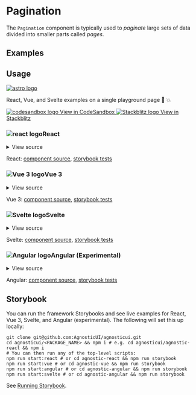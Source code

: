 # Pagination

The `Pagination` component is typically used to _paginate_ large sets of data divided into smaller parts called _pages_.

<div class="mbs24"></div>

## Examples

<div class="mbe24"></div>

<PaginationExamples />

<script setup>
import PaginationExamples from '../../components/PaginationExamples.vue'
import { Alert } from "agnostic-vue";
</script>

<div class="mbe32"></div>

## Usage

<div class="flex mbs40 mbe24">
  <a href="https://astro.build/" class="flex-shrink-0" target="_blank"><img style="width: var(--fluid-80)" src="/images/astro-logo-light.svg" alt="astro logo"></a>
  <p class="mis16">React, Vue, and Svelte examples on a single playground page 🚀 💥</p>
</div>
<div class="playgrounds flex mbe32">
  <a class="btn btn-rounded" style="background-color: var(--agnostic-dark); color: var(--agnostic-light)" href="https://codesandbox.io/s/github/AgnosticUI/agnosticui/tree/master/playgrounds/Pagination?file=/README.md" target="_blank">
    <img src="/images/codesandbox.svg" alt="codesandbox logo" class="mie8"> View in CodeSandbox
  </a>
  <a class="btn btn-rounded" style="background-color: var(--agnostic-primary); color: var(--agnostic-light)" href="https://stackblitz.com/github/AgnosticUI/agnosticui/tree/master/playgrounds/Pagination?file=/README.md" target="_blank">
    <img src="/images/stackblitz.svg" alt="Stackblitz logo" class="mie4"> View in Stackblitz
  </a>
</div>

<div class="flex">
  <h3 id="react" tabindex="-1">
    <img src="/images/React-icon.svg" alt="react logo">React
  </h3>
</div>

<details class="disclose disclose-bordered">
<summary class="disclose-title">View source</summary>

```jsx
import { useEffect, useState } from "react";
import "agnostic-react/dist/common.min.css";
import "agnostic-react/dist/esm/index.css";
import { Pagination } from "agnostic-react";
import { usePagination } from "agnostic-helpers/dist/index.esm";

export const YourComponent = () => {
  const [page, setPage] = useState(1);
  const paging = usePagination({ offset: 2 });
  // usePagination will generate your paging controls
  const pages = paging.generate(page, 20);

  useEffect(() => {
    // 1. `onPageChange` fires when a user clicks on a new page
    // 2. That calls `setPage` which `onPageChange` is pointed to
    // 3. `useEffect` here fires as we have the `page` dependency
    // listed in our dependencies array below
    // 4. We feed the new page into `paging.generate` and rerender
    paging.generate(page, 20);
  }, [page, pages, paging]);

  return (
    <section className="mbe24">
      <Pagination
        onPageChange={setPage}
        current={page}
        pages={pages}
        ariaLabel="Pagination to help navigate table"
      />
    </section>
  );
};
```

</details>

React: [component source](https://github.com/AgnosticUI/agnosticui/blob/master/agnostic-react/src/Pagination.tsx), [storybook tests](https://github.com/AgnosticUI/agnosticui/blob/master/agnostic-react/src/stories/Pagination.stories.tsx)

<div class="mbe32"></div>

<div class="flex">
  <h3 id="vue-3" tabindex="-1">
    <img src="/images/Vue-icon.svg" alt="Vue 3 logo">Vue 3
  </h3>
</div>

<details class="disclose disclose-bordered">
<summary class="disclose-title">View source</summary>

```vue
<script setup>
// Components CSS
import "agnostic-vue/dist/index.css";
import { usePagingGenerator, Pagination } from "agnostic-vue";

const { currentPaginationPage, paginationPages, handlePaginationUpdate } =
  usePagingGenerator(1, 1, 20);

const interceptPageUpdate = (newPage) => {
  // Typcically we'd fetch or update the data set here
  console.log("interceptPageUpdate--page: ", newPage);
  // This takes care of updating the paging controls appropriately
  handlePaginationUpdate(newPage);
};
</script>
<template>
  <section>
    <h2>Pagination</h2>
    <Pagination
      @update-page="interceptPageUpdate"
      :current="currentPaginationPage"
      :pages="paginationPages"
    />
  </section>
</template>
```

</details>

Vue 3: [component source](https://github.com/AgnosticUI/agnosticui/blob/master/agnostic-vue/src/components/Table.vue), [storybook tests](https://github.com/AgnosticUI/agnosticui/blob/master/agnostic-vue/src/stories/Table.stories.js)

<div class="mbe24"></div>

<div class="flex mbe16">
  <h3 id="svelte" tabindex="-1">
    <img src="/images/Svelte-icon.svg" alt="Svelte logo">Svelte
  </h3>
</div>

<details class="disclose disclose-bordered">
<summary class="disclose-title">View source</summary>

```html
<script>
  import "agnostic-svelte/css/common.min.css";
  import { usePagination } from "agnostic-helpers/dist/index.esm";
  import { Pagination } from "agnostic-svelte";

  // Offset describes how many siblings besides current (must be 1 | 2)
  // Example of offset of 1: [1][2(current)][3]...[50]
  // Example of offset of 2: [1][2][3(current)][4][5]...[50]
  // Pagination by default uses a generator with an offset of 1
  // but we are including the use of a custom paging generator here as an example
  const paging = usePagination({ offset: 2 });

  let currentPage = 1;

  // Using $: here declares a reactive block, this code will run whenever
  // currentPage is given a new value
  $: console.log(`Current page is: ${currentPage}`);

  const paginationArgs = {
    total: 50,
    pageGenerator: paging,
    navigationLabels: {
      previous: "Previa",
      next: "Siguiente",
      first: "Primera",
      last: "Última",
    },
    ariaLabel: "Pagination",
    justify: "center",
  };
</script>

<!-- Using bind: here we establish a two way connection with the 'current' property -->
<!-- meaning 'currentPage' will be updated whenever 'current' is updated internally -->
<Pagination {...paginationArgs} bind:current="{currentPage}" />
```

</details>

Svelte: [component source](https://github.com/AgnosticUI/agnosticui/blob/master/agnostic-svelte/src/lib/components/Pagination/Pagination.svelte), [storybook tests](https://github.com/AgnosticUI/agnosticui/blob/master/agnostic-svelte/src/lib/components/Pagination/Pagination.stories.js)

<div class="flex">
  <h3 id="angular" tabindex="-1">
    <img src="/images/Angular-icon.svg" alt="Angular logo">Angular (Experimental)
  </h3>
</div>

<details class="disclose disclose-bordered">
<summary class="disclose-title">View source</summary>

In your Angular configuration (likely `angular.json`) ensure you're including
the common AgnosticUI styles:

<div class="mbe16"></div>

` "styles": ["agnostic-angular/common.min.css"],`

<div class="mbe24"></div>

Add AgnosticUI's `AgModule` module:

```js{3,9}
import { NgModule } from '@angular/core';
import { BrowserModule } from '@angular/platform-browser';
import { AgModule } from 'agnostic-angular';

import { AppComponent } from './app.component';

@NgModule({
  declarations: [AppComponent],
  imports: [BrowserModule, AgModule],
  providers: [],
  bootstrap: [AppComponent],
})
export class AppModule {}
```

Now you can use in your components:

```js
import { Component, OnInit } from '@angular/core';
import { usePagination } from 'agnostic-helpers/dist/index.esm';
@Component({
  selector: 'your-component',
  template: `<div>
  <ag-pagination (onPageChange)="onPageChange($event)"
                   [current]="page"
                   [navigationLabels]="customNavigationLabels"
                   [pages]="pages"
                   attr.aria-label="pagination">
    ></ag-pagination>
  </div>`
})
export class YourComponent  implements OnInit {
  /**
   * usePagination generates the paging control numbers and
   * "gap" e.g. '...'
   */
  paging = usePagination({ offset: 2 });
  page: number = 1;
  /**
   * Typically you'd derive this by dividing the total number of items
   * in your data set, by the number of items per page you'd like displayed:
   *   totalPage = Math.ceil(this.items.length / this.displayedPerPage);
   */
  totalPages: number = 50;
  pages: any[] = [];
  /**
   * Default looks like:
   * First | Previous | 1 | 2 | 3 ... | 50 | Next | Last
   */
  customLabels = {
    previous: 'Previa',
    next: 'Siguiente',
    first: 'Primera',
    last: 'Última',
  };
  public get customNavigationLabels() {
    return this.customLabels;
  }
  ngOnInit() {
    this.pages = this.paging.generate(this.page, this.totalPages)
  }

  public onPageChange(pageNumber: number) {
    // 1. `onPageChange` fires when a user clicks on a new page
    // 2. We simply feed new page into `paging.generate` below
    this.page = pageNumber;
    this.pages = this.paging.generate(this.page, this.totalPages)
  }
}
```

</details>

Angular: [component source](https://github.com/AgnosticUI/agnosticui/blob/master/agnostic-angular/libs/ag/src/lib/pagination.component.ts), [storybook tests](https://github.com/AgnosticUI/agnosticui/blob/master/agnostic-angular/libs/ag/src/lib/pagination.component.stories.ts)

<div class="mbe32"></div>

## Storybook

You can run the framework Storybooks and see live examples for React, Vue 3, Svelte, and Angular (experimental). The following will set this up locally:

```shell
git clone git@github.com:AgnosticUI/agnosticui.git
cd agnosticui/<PACKAGE_NAME> && npm i # e.g. cd agnosticui/agnostic-react && npm i
# You can then run any of the top-level scripts:
npm run start:react # or cd agnostic-react && npm run storybook
npm run start:vue # or cd agnostic-vue && npm run storybook
npm run start:angular # or cd agnostic-angular && npm run storybook
npm run start:svelte # or cd agnostic-angular && npm run storybook
```

See [Running Storybook](https://github.com/AgnosticUI/agnosticui/blob/master/CONTRIBUTING.md#usage).
